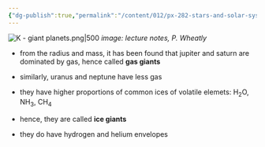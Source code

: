 ```yaml
---
{"dg-publish":true,"permalink":"/content/012/px-282-stars-and-solar-system/term-2-solar-system/k-giant-planets/px-282-k1/","noteIcon":"1","created":"2025-02-14T16:54:23.469+00:00","updated":"2025-02-14T16:58:27.915+00:00"}
---
```


![K - giant planets.png|500](/img/user/pics/K%20-%20giant%20planets.png)
*image: lecture notes, P. Wheatly*

- from the radius and mass, it has been found that jupiter and saturn are dominated by gas, hence called **gas giants**

- similarly, uranus and neptune have less gas
- they have higher proportions of common ices of volatile elemets: H$_2$O, NH$_3$, CH$_4$ 
- hence, they are called **ice giants**
- they do have hydrogen and helium envelopes